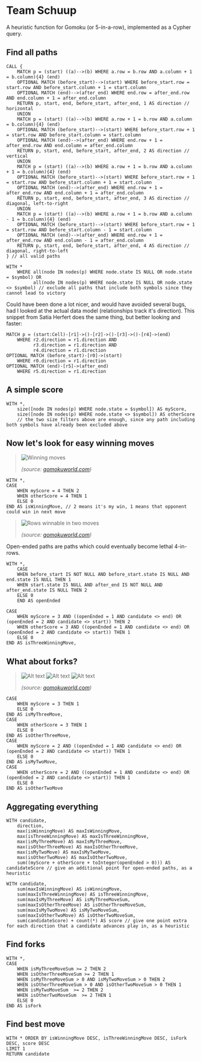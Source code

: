# Team Schuup  

A heuristic function for Gomoku (or 5-in-a-row), implemented as a Cypher query.

## Find all paths

```cypher
CALL {
    MATCH p = (start) ((a)-->(b) WHERE a.row = b.row AND a.column + 1 = b.column){4} (end) 
    OPTIONAL MATCH (before_start)-->(start) WHERE before_start.row = start.row AND before_start.column + 1 = start.column
    OPTIONAL MATCH (end)-->(after_end) WHERE end.row = after_end.row AND end.column + 1 = after_end.column
    RETURN p, start, end, before_start, after_end, 1 AS direction // horizontal
    UNION
    MATCH p = (start) ((a)-->(b) WHERE a.row + 1 = b.row AND a.column = b.column){4} (end) 
    OPTIONAL MATCH (before_start)-->(start) WHERE before_start.row + 1 = start.row AND before_start.column = start.column
    OPTIONAL MATCH (end)-->(after_end) WHERE end.row + 1 = after_end.row AND end.column = after_end.column
    RETURN p, start, end, before_start, after_end, 2 AS direction // vertical
    UNION
    MATCH p = (start) ((a)-->(b) WHERE a.row + 1 = b.row AND a.column + 1 = b.column){4} (end) 
    OPTIONAL MATCH (before_start)-->(start) WHERE before_start.row + 1 = start.row AND before_start.column + 1 = start.column
    OPTIONAL MATCH (end)-->(after_end) WHERE end.row + 1 = after_end.row AND end.column + 1 = after_end.column
    RETURN p, start, end, before_start, after_end, 3 AS direction // diagonal, left-to-right
    UNION
    MATCH p = (start) ((a)-->(b) WHERE a.row + 1 = b.row AND a.column - 1 = b.column){4} (end) 
    OPTIONAL MATCH (before_start)-->(start) WHERE before_start.row + 1 = start.row AND before_start.column - 1 = start.column
    OPTIONAL MATCH (end)-->(after_end) WHERE end.row + 1 = after_end.row AND end.column - 1 = after_end.column
    RETURN p, start, end, before_start, after_end, 4 AS direction // diagonal, right-to-left
} // all valid paths

WITH *
    WHERE all(node IN nodes(p) WHERE node.state IS NULL OR node.state = $symbol) OR 
          all(node IN nodes(p) WHERE node.state IS NULL OR node.state <> $symbol) // exclude all paths that include both symbols since they cannot lead to victory
```

Could have been done a lot nicer, and would have avoided several bugs, had I looked at the actual data model (relationships track it's direction). This snippet from Satia Herfert does the same thing, but better looking and faster:

```cypher
MATCH p = (start:Cell)-[r1]->()-[r2]->()-[r3]->()-[r4]->(end)
    WHERE r2.direction = r1.direction AND 
          r3.direction = r1.direction AND 
          r4.direction = r1.direction
OPTIONAL MATCH (before_start)-[r0]->(start)
    WHERE r0.direction = r1.direction
OPTIONAL MATCH (end)-[r5]->(after_end)
    WHERE r5.direction = r1.direction
```


## A simple score

```cypher
WITH *, 
    size([node IN nodes(p) WHERE node.state = $symbol]) AS myScore, 
    size([node IN nodes(p) WHERE node.state <> $symbol]) AS otherScore
    // the two size filters above are enough, since any path including both symbols have already been excluded above
```

## Now let's look for easy winning moves

> ![Winning moves](http://gomokuworld.com/site/pictures/images/introduction_of_gomoku_006.gif)
>
> _(source: [gomokuworld.com](http://gomokuworld.com/gomoku/1))_

```cypher
WITH *,
CASE
    WHEN myScore = 4 THEN 2
    WHEN otherScore = 4 THEN 1
    ELSE 0
END AS isWinningMove, // 2 means it's my win, 1 means that opponent could win in next move

```

> ![Rows winnable in two moves](http://gomokuworld.com/site/pictures/images/introduction_of_gomoku_007.gif) 
> 
> _(source: [gomokuworld.com](http://gomokuworld.com/gomoku/1))_

Open-ended paths are paths which could eventually become lethal 4-in-rows.

```cypher
WITH *,
    CASE
    WHEN before_start IS NOT NULL AND before_start.state IS NULL AND end.state IS NULL THEN 1
    WHEN start.state IS NULL AND after_end IS NOT NULL AND after_end.state IS NULL THEN 2
    ELSE 0
    END AS openEnded
```


```cypher
CASE
    WHEN myScore = 3 AND ((openEnded = 1 AND candidate <> end) OR (openEnded = 2 AND candidate <> start)) THEN 2     
    WHEN otherScore = 3 AND ((openEnded = 1 AND candidate <> end) OR (openEnded = 2 AND candidate <> start)) THEN 1
    ELSE 0
END AS isThreeWinningMove,  
```

## What about forks?

> ![Alt text](http://gomokuworld.com/site/pictures/images/introduction_of_gomoku_009.gif) ![Alt text](http://gomokuworld.com/site/pictures/images/introduction_of_gomoku_010.gif) ![Alt text](http://gomokuworld.com/site/pictures/images/introduction_of_gomoku_011.gif)
> 
> _(source: [gomokuworld.com](http://gomokuworld.com/gomoku/1))_

```cypher
CASE
    WHEN myScore = 3 THEN 1
    ELSE 0
END AS isMyThreeMove,
CASE
    WHEN otherScore = 3 THEN 1
    ELSE 0
END AS isOtherThreeMove, 
CASE
    WHEN myScore = 2 AND ((openEnded = 1 AND candidate <> end) OR (openEnded = 2 AND candidate <> start)) THEN 1
    ELSE 0
END AS isMyTwoMove,
CASE
    WHEN otherScore = 2 AND ((openEnded = 1 AND candidate <> end) OR (openEnded = 2 AND candidate <> start)) THEN 1
    ELSE 0
END AS isOtherTwoMove
```

## Aggregating everything

```cypher
WITH candidate, 
    direction,
    max(isWinningMove) AS maxIsWinningMove,
    max(isThreeWinningMove) AS maxIsThreeWinningMove,
    max(isMyThreeMove) AS maxIsMyThreeMove,
    max(isOtherThreeMove) AS maxIsOtherThreeMove,
    max(isMyTwoMove) AS maxIsMyTwoMove,
    max(isOtherTwoMove) AS maxIsOtherTwoMove,
    sum((myScore + otherScore + toInteger(openEnded > 0))) AS candidateScore // give an additional point for open-ended paths, as a heuristic

WITH candidate, 
    sum(maxIsWinningMove) AS isWinningMove,
    sum(maxIsThreeWinningMove) AS isThreeWinningMove,
    sum(maxIsMyThreeMove) AS isMyThreeMoveSum,
    sum(maxIsOtherThreeMove) AS isOtherThreeMoveSum,
    sum(maxIsMyTwoMove) AS isMyTwoMoveSum,
    sum(maxIsOtherTwoMove) AS isOtherTwoMoveSum,
    sum(candidateScore) + count(*) AS score // give one point extra for each direction that a candidate advances play in, as a heuristic
```

## Find forks

```cypher
WITH *,
CASE
    WHEN isMyThreeMoveSum >= 2 THEN 2
    WHEN isOtherThreeMoveSum >= 2 THEN 1
    WHEN isMyThreeMoveSum > 0 AND isMyTwoMoveSum > 0 THEN 2
    WHEN isOtherThreeMoveSum > 0 AND isOtherTwoMoveSum > 0 THEN 1
    WHEN isMyTwoMoveSum  >= 2 THEN 2
    WHEN isOtherTwoMoveSum  >= 2 THEN 1
    ELSE 0
END AS isFork
```

## Find best move

```cypher
WITH * ORDER BY isWinningMove DESC, isThreeWinningMove DESC, isFork DESC, score DESC 
LIMIT 1
RETURN candidate
```